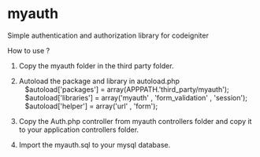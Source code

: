 # myauth
Simple authentication and authorization library for codeigniter


How to use ?

1. Copy the myauth folder in the third party folder.

2. Autoload the package and library in autoload.php <br>
      &nbsp;&nbsp; $autoload['packages'] = array(APPPATH.'third_party/myauth'); <br>
      &nbsp;&nbsp; $autoload['libraries'] = array('myauth' , 'form_validation' , 'session'); <br>
      &nbsp;&nbsp; $autoload['helper'] = array('url' , 'form'); <br>
      

3. Copy the Auth.php controller from myauth controllers folder and copy it to your application controllers folder.

4. Import the myauth.sql to your mysql database.
